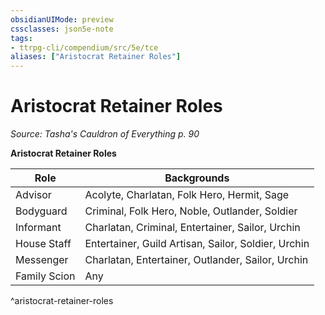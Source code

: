 ```yaml
---
obsidianUIMode: preview
cssclasses: json5e-note
tags:
- ttrpg-cli/compendium/src/5e/tce
aliases: ["Aristocrat Retainer Roles"]
---
```

# Aristocrat Retainer Roles
*Source: Tasha's Cauldron of Everything p. 90* 

**Aristocrat Retainer Roles**

| Role | Backgrounds |
|------|-------------|
| Advisor | Acolyte, Charlatan, Folk Hero, Hermit, Sage |
| Bodyguard | Criminal, Folk Hero, Noble, Outlander, Soldier |
| Informant | Charlatan, Criminal, Entertainer, Sailor, Urchin |
| House Staff | Entertainer, Guild Artisan, Sailor, Soldier, Urchin |
| Messenger | Charlatan, Entertainer, Outlander, Sailor, Urchin |
| Family Scion | Any |
^aristocrat-retainer-roles